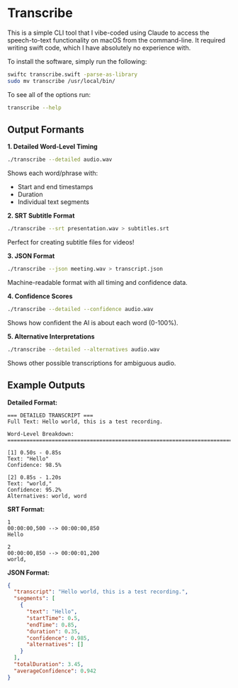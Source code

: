 # Transcribe

This is a simple CLI tool that I vibe-coded using Claude to access the
speech-to-text functionality on macOS from the command-line. It required
writing swift code, which I have absolutely no experience with.

To install the software, simply run the following:

```bash
swiftc transcribe.swift -parse-as-library
sudo mv transcribe /usr/local/bin/
```

To see all of the options run:

```bash
transcribe --help
```

## Output Formants

**1. Detailed Word-Level Timing**

```bash
./transcribe --detailed audio.wav
```

Shows each word/phrase with:
- Start and end timestamps
- Duration
- Individual text segments

**2. SRT Subtitle Format**

```bash
./transcribe --srt presentation.wav > subtitles.srt
```

Perfect for creating subtitle files for videos!

**3. JSON Format**

```bash
./transcribe --json meeting.wav > transcript.json
```

Machine-readable format with all timing and confidence data.

**4. Confidence Scores**

```bash
./transcribe --detailed --confidence audio.wav
```

Shows how confident the AI is about each word (0-100%).

**5. Alternative Interpretations**
```bash
./transcribe --detailed --alternatives audio.wav
```
Shows other possible transcriptions for ambiguous audio.

## Example Outputs

**Detailed Format:**
```
=== DETAILED TRANSCRIPT ===
Full Text: Hello world, this is a test recording.

Word-Level Breakdown:
================================================================================

[1] 0.50s - 0.85s
Text: "Hello"
Confidence: 98.5%

[2] 0.85s - 1.20s
Text: "world,"
Confidence: 95.2%
Alternatives: world, word
```

**SRT Format:**
```
1
00:00:00,500 --> 00:00:00,850
Hello

2
00:00:00,850 --> 00:00:01,200
world,
```

**JSON Format:**
```json
{
  "transcript": "Hello world, this is a test recording.",
  "segments": [
    {
      "text": "Hello",
      "startTime": 0.5,
      "endTime": 0.85,
      "duration": 0.35,
      "confidence": 0.985,
      "alternatives": []
    }
  ],
  "totalDuration": 3.45,
  "averageConfidence": 0.942
}
```
